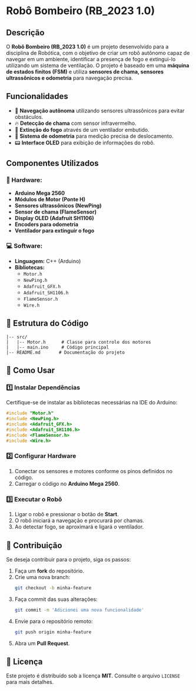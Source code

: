 # Robô Bombeiro (RB_2023 1.0)

## Descrição

O **Robô Bombeiro (RB_2023 1.0)** é um projeto desenvolvido para a disciplina de Robótica, com o objetivo de criar um robô autônomo capaz de navegar em um ambiente, identificar a presença de fogo e extingui-lo utilizando um sistema de ventilação. O projeto é baseado em uma **máquina de estados finitos (FSM)** e utiliza **sensores de chama, sensores ultrassônicos e odometria** para navegação precisa.

## Funcionalidades

- 🚀 **Navegação autônoma** utilizando sensores ultrassônicos para evitar obstáculos.
- 🔥 **Detecção de chama** com sensor infravermelho.
- 💨 **Extinção do fogo** através de um ventilador embutido.
- 📏 **Sistema de odometria** para medição precisa de deslocamento.
- 📟 **Interface OLED** para exibição de informações do robô.

## Componentes Utilizados

### 🔧 Hardware:

- **Arduino Mega 2560**
- **Módulos de Motor (Ponte H)**
- **Sensores ultrassônicos (NewPing)**
- **Sensor de chama (FlameSensor)**
- **Display OLED (Adafruit SH1106)**
- **Encoders para odometria**
- **Ventilador para extinguir o fogo**

### 💻 Software:

- **Linguagem:** C++ (Arduino)
- **Bibliotecas:**
  - `Motor.h`
  - `NewPing.h`
  - `Adafruit_GFX.h`
  - `Adafruit_SH1106.h`
  - `FlameSensor.h`
  - `Wire.h`

## 📁 Estrutura do Código

```
|-- src/
|   |-- Motor.h      # Classe para controle dos motores
|   |-- main.ino     # Código principal
|-- README.md       # Documentação do projeto
```

## 🚀 Como Usar

### 1️⃣ Instalar Dependências

Certifique-se de instalar as bibliotecas necessárias na IDE do Arduino:

```cpp
#include "Motor.h"
#include <NewPing.h>
#include <Adafruit_GFX.h>
#include <Adafruit_SH1106.h>
#include <FlameSensor.h>
#include <Wire.h>
```

### 2️⃣ Configurar Hardware

1. Conectar os sensores e motores conforme os pinos definidos no código.
2. Carregar o código no **Arduino Mega 2560**.

### 3️⃣ Executar o Robô

1. Ligar o robô e pressionar o botão de **Start**.
2. O robô iniciará a navegação e procurará por chamas.
3. Ao detectar fogo, se aproximará e ligará o ventilador.

## 🤝 Contribuição

Se deseja contribuir para o projeto, siga os passos:

1. Faça um **fork** do repositório.
2. Crie uma nova branch:
   ```sh
   git checkout -b minha-feature
   ```
3. Faça commit das suas alterações:
   ```sh
   git commit -m 'Adicionei uma nova funcionalidade'
   ```
4. Envie para o repositório remoto:
   ```sh
   git push origin minha-feature
   ```
5. Abra um **Pull Request**.

## 📜 Licença

Este projeto é distribuído sob a licença **MIT**. Consulte o arquivo `LICENSE` para mais detalhes.